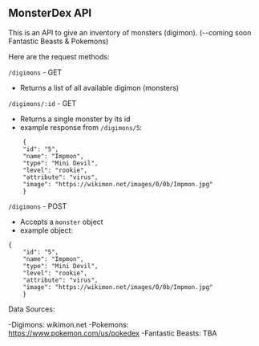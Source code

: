 ## MonsterDex API

This is an API to give an inventory of monsters (digimon). 
(--coming soon Fantastic Beasts & Pokemons)

Here are the request methods:

`/digimons` - GET
- Returns a list of all available digimon (monsters)

`/digimons/:id` - GET
- Returns a single monster by its id
- example response from `/digimons/5`:
```
    {
    "id": "5",
    "name": "Impmon",
    "type": "Mini Devil",
    "level": "rookie",
    "attribute": "virus",
    "image": "https://wikimon.net/images/0/0b/Impmon.jpg"
    }
```

`/digimons` - POST
- Accepts a `monster` object
- example object:

```
{
    "id": "5",
    "name": "Impmon",
    "type": "Mini Devil",
    "level": "rookie",
    "attribute": "virus",
    "image": "https://wikimon.net/images/0/0b/Impmon.jpg"
    }
```

Data Sources:

-Digimons: wikimon.net
-Pokemons: https://www.pokemon.com/us/pokedex
-Fantastic Beasts: TBA